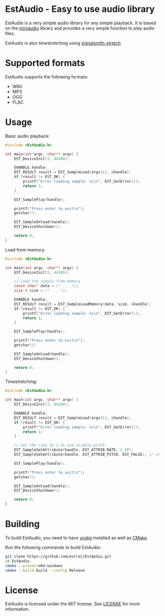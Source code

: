 # EstAudio - Easy to use audio library

EstAudio is a very simple audio library for any simple playback. It is based on the [miniaudio](https://github.com/mackron/miniaudio/) library and provides a very simple function to play audio files.

EstAudio is also timestretching using [signalsmith-stretch](https://signalsmith-audio.co.uk/code/stretch/)

# Supported formats
EstAudio supports the following formats:
- WAV
- MP3
- OGG
- FLAC

# Usage
Basic audio playback:
```c
#include <EstAudio.h>

int main(int argc, char** argv) {
    EST_DeviceInit(2, 44100);

    EHANDLE handle;
    EST_RESULT result = EST_SampleLoad(argv[1], &handle);
    if (result != EST_OK) {
        printf("Error loading sample: %s\n", EST_GetError());
        return 1;
    }

    EST_SamplePlay(handle);

    printf("Press enter to exit\n");
    getchar();

    EST_SampleUnload(handle);
    EST_DeviceShutdown();

    return 0;
}
```

Load from memory:
```c
#include <EstAudio.h>

int main(int argc, char** argv) {
    EST_DeviceInit(2, 44100);

    // Load the sample from memory
    const char* data = /* ... */;
    size_t size = /* ... */;

    EHANDLE handle;
    EST_RESULT result = EST_SampleLoadMemory(data, size, &handle);
    if (result != EST_OK) {
        printf("Error loading sample: %s\n", EST_GetError());
        return 1;
    }

    EST_SamplePlay(handle);

    printf("Press enter to exit\n");
    getchar();

    EST_SampleUnload(handle);
    EST_DeviceShutdown();

    return 0;
}
```

Timestretching:
```c
#include <EstAudio.h>

int main(int argc, char** argv) {
    EST_DeviceInit(2, 44100);

    EHANDLE handle;
    EST_RESULT result = EST_SampleLoad(argv[1], &handle);
    if (result != EST_OK) {
        printf("Error loading sample: %s\n", EST_GetError());
        return 1;
    }

    // Set the rate to 1.5x and disable pitch
    EST_SampleSetAttribute(handle, EST_ATTRIB_RATE, 1.5f);
    EST_SampleSetAttribute(handle, EST_ATTRIB_PITCH, EST_FALSE); // or EST_TRUE if you want use pitch

    EST_SamplePlay(handle);

    printf("Press enter to exit\n");
    getchar();

    EST_SampleUnload(handle);
    EST_DeviceShutdown();

    return 0;
}
```

# Building
To build EstAudio, you need to have [vcpkg](https://github.com/microsoft/vcpkg) installed as well as [CMake](https://cmake.org/).

Run the following commands to build EstAudio:
```bash
git clone https://github.com/estrol/EstAudio.git
cd EstAudio
cmake --preset=x64-windows
cmake --build build --config Release
```

# License
EstAudio is licensed under the MIT license. See [LICENSE](LICENSE) for more information.